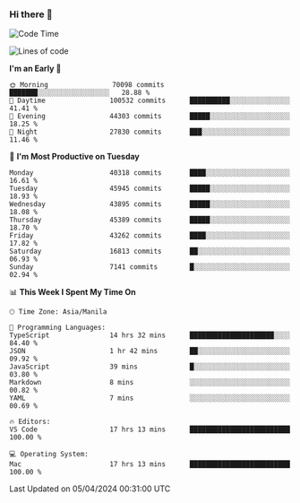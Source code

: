 ### Hi there 👋

<!--START_SECTION:waka-->
![Code Time](http://img.shields.io/badge/Code%20Time-5%2C016%20hrs%2040%20mins-blue)

![Lines of code](https://img.shields.io/badge/From%20Hello%20World%20I%27ve%20Written-111.1%20million%20lines%20of%20code-blue)

**I'm an Early 🐤** 

```text
🌞 Morning                70098 commits       ███████░░░░░░░░░░░░░░░░░░   28.88 % 
🌆 Daytime                100532 commits      ██████████░░░░░░░░░░░░░░░   41.41 % 
🌃 Evening                44303 commits       █████░░░░░░░░░░░░░░░░░░░░   18.25 % 
🌙 Night                  27830 commits       ███░░░░░░░░░░░░░░░░░░░░░░   11.46 % 
```
📅 **I'm Most Productive on Tuesday** 

```text
Monday                   40318 commits       ████░░░░░░░░░░░░░░░░░░░░░   16.61 % 
Tuesday                  45945 commits       █████░░░░░░░░░░░░░░░░░░░░   18.93 % 
Wednesday                43895 commits       █████░░░░░░░░░░░░░░░░░░░░   18.08 % 
Thursday                 45389 commits       █████░░░░░░░░░░░░░░░░░░░░   18.70 % 
Friday                   43262 commits       ████░░░░░░░░░░░░░░░░░░░░░   17.82 % 
Saturday                 16813 commits       ██░░░░░░░░░░░░░░░░░░░░░░░   06.93 % 
Sunday                   7141 commits        █░░░░░░░░░░░░░░░░░░░░░░░░   02.94 % 
```


📊 **This Week I Spent My Time On** 

```text
🕑︎ Time Zone: Asia/Manila

💬 Programming Languages: 
TypeScript               14 hrs 32 mins      █████████████████████░░░░   84.40 % 
JSON                     1 hr 42 mins        ██░░░░░░░░░░░░░░░░░░░░░░░   09.92 % 
JavaScript               39 mins             █░░░░░░░░░░░░░░░░░░░░░░░░   03.80 % 
Markdown                 8 mins              ░░░░░░░░░░░░░░░░░░░░░░░░░   00.82 % 
YAML                     7 mins              ░░░░░░░░░░░░░░░░░░░░░░░░░   00.69 % 

🔥 Editors: 
VS Code                  17 hrs 13 mins      █████████████████████████   100.00 % 

💻 Operating System: 
Mac                      17 hrs 13 mins      █████████████████████████   100.00 % 
```


 Last Updated on 05/04/2024 00:31:00 UTC
<!--END_SECTION:waka-->


<!--
**rad182/rad182** is a ✨ _special_ ✨ repository because its `README.md` (this file) appears on your GitHub profile.

Here are some ideas to get you started:

- 🔭 I’m currently working on ...
- 🌱 I’m currently learning ...
- 👯 I’m looking to collaborate on ...
- 🤔 I’m looking for help with ...
- 💬 Ask me about ...
- 📫 How to reach me: ...
- 😄 Pronouns: ...
- ⚡ Fun fact: ...
-->
